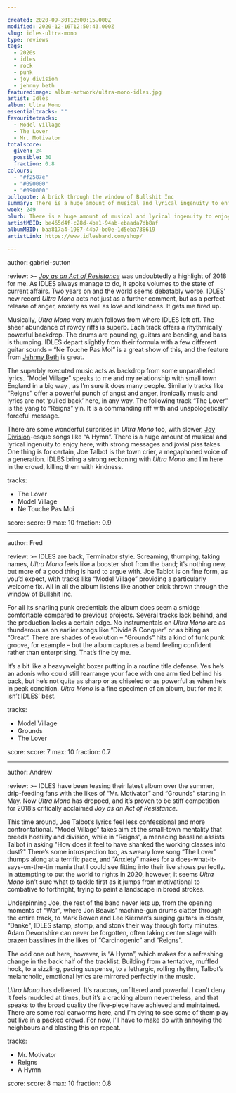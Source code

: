 ```yaml
---

created: 2020-09-30T12:00:15.000Z
modified: 2020-12-16T12:50:43.000Z
slug: idles-ultra-mono
type: reviews
tags:
  - 2020s
  - idles
  - rock
  - punk
  - joy division
  - jehnny beth
featuredimage: album-artwork/ultra-mono-idles.jpg
artist: Idles
album: Ultra Mono
essentialtracks: "" 
favouritetracks:
  - Model Village
  - The Lover
  - Mr. Motivator
totalscore:
  given: 24
  possible: 30
  fraction: 0.8
colours:
  - "#f2587e"
  - "#090000"
  - "#090000"
pullquote: A brick through the window of Bullshit Inc
summary: There is a huge amount of musical and lyrical ingenuity to enjoy here, with strong messages and jovial piss takes. One thing is for certain, Joe Talbot is the town crier, a megaphoned voice of a generation.
week: 249
blurb: There is a huge amount of musical and lyrical ingenuity to enjoy here, with strong messages, jovial piss takes, and Joe Talbot as the megaphoned town crier.
artistMBID: be465d4f-c28d-4ba1-94ab-ebaada7db8af
albumMBID: baa817a4-1987-44b7-bd0e-1d5eba738619
artistLink: https://www.idlesband.com/shop/

---
```


author: gabriel-sutton

review: >-
  [*Joy as an Act of Resistance*](/reviews/idles-joy-as-an-act-of-resistance/) was undoubtedly a highlight of 2018 for me. As IDLES always manage to do, it spoke volumes to the state of current affairs. Two years on and the world seems debatably worse. IDLES’ new record *Ultra Mono* acts not just as a further comment, but as a perfect release of anger, anxiety as well as love and kindness. It gets me fired up.

  Musically, *Ultra Mono* very much follows from where IDLES left off. The sheer abundance of rowdy riffs is superb. Each track offers a rhythmically powerful backdrop. The drums are pounding, guitars are bending, and bass is thumping. IDLES depart slightly from their formula with a few different guitar sounds – “Ne Touche Pas Moi” is a great show of this, and the feature from [Jehnny Beth](/reviews/jehnny-beth-to-love-is-to-live/) is great.

  The superbly executed music acts as backdrop from some unparalleled lyrics. “Model Village” speaks to me and my relationship with small town England in a big way , as I’m sure it does many people. Similarly tracks like “Reigns” offer a powerful punch of angst and anger, ironically music and lyrics are not ‘pulled back’ here, in any way. The following track “The Lover” is the yang to “Reigns” yin. It is a commanding riff with and unapologetically forceful message.

  There are some wonderful surprises in *Ultra Mono* too, with slower, [Joy Division](/reviews/joy-division-unknown-pleasures/)-esque songs like “A Hymn”. There is a huge amount of musical and lyrical ingenuity to enjoy here, with strong messages and jovial piss takes. One thing is for certain, Joe Talbot is the town crier, a megaphoned voice of a generation. IDLES bring a strong reckoning with *Ultra Mono* and I’m here in the crowd, killing them with kindness.

tracks:
  - The Lover
  - Model Village
  - Ne Touche Pas Moi

score:
  score: 9
  max: 10
  fraction: 0.9

---

author: Fred

review: >-
  IDLES are back, Terminator style. Screaming, thumping, taking names, *Ultra Mono* feels like a booster shot from the band; it’s nothing new, but more of a good thing is hard to argue with. Joe Tablot is on fine form, as you’d expect, with tracks like “Model Village” providing a particularly welcome fix. All in all the album listens like another brick thrown through the window of Bullshit Inc.

  For all its snarling punk credentials the album does seem a smidge comfortable compared to previous projects. Several tracks lack behind, and the production lacks a certain edge. No instrumentals on *Ultra Mono* are as thunderous as on earlier songs like “Divide & Conquer” or as biting as “Great”. There are shades of evolution – “Grounds” hits a kind of funk punk groove, for example – but the album captures a band feeling confident rather than enterprising. That’s fine by me.

  It’s a bit like a heavyweight boxer putting in a routine title defense. Yes he’s an adonis who could still rearrange your face with one arm tied behind his back, but he’s not quite as sharp or as chiseled or as powerful as when he’s in peak condition. *Ultra Mono* is a fine specimen of an album, but for me it isn’t IDLES’ best.

tracks:
  - Model Village
  - Grounds
  - The Lover

score:
  score: 7
  max: 10
  fraction: 0.7

---

author: Andrew

review: >-
  IDLES have been teasing their latest album over the summer, drip-feeding fans with the likes of “Mr. Motivator” and “Grounds” starting in May. Now *Ultra Mono* has dropped, and it’s proven to be stiff competition for 2018’s critically acclaimed *Joy as an Act of Resistance*.

  This time around, Joe Talbot’s lyrics feel less confessional and more confrontational. “Model Village” takes aim at the small-town mentality that breeds hostility and division, while in “Reigns”, a menacing bassline assists Talbot in asking "How does it feel to have shanked the working classes into dust?" There’s some introspection too, as sweary love song “The Lover” thumps along at a terrific pace, and “Anxiety” makes for a does-what-it-says-on-the-tin mania that I could see fitting into their live shows perfectly. In attempting to put the world to rights in 2020, however, it seems *Ultra Mono* isn’t sure what to tackle first as it jumps from motivational to combative to forthright, trying to paint a landscape in broad strokes.

  Underpinning Joe, the rest of the band never lets up, from the opening moments of “War”, where Jon Beavis’ machine-gun drums clatter through the entire track, to Mark Bowen and Lee Kiernan’s surging guitars in closer, “Danke", IDLES stamp, stomp, and stonk their way through forty minutes. Adam Devonshire can never be forgotten, often taking centre stage with brazen basslines in the likes of “Carcinogenic” and “Reigns”.

  The odd one out here, however, is “A Hymn”, which makes for a refreshing change in the back half of the tracklist. Building from a tentative, muffled hook, to a sizzling, pacing suspense, to a lethargic, rolling rhythm, Talbot’s melancholic, emotional lyrics are mirrored perfectly in the music.

  *Ultra Mono* has delivered. It’s raucous, unfiltered and powerful. I can’t deny it feels muddled at times, but it’s a cracking album nevertheless, and that speaks to the broad quality the five-piece have achieved and maintained. There are some real earworms here, and I’m dying to see some of them play out live in a packed crowd. For now, I’ll have to make do with annoying the neighbours and blasting this on repeat.

tracks:
  - Mr. Motivator
  - Reigns
  - A Hymn

score:
  score: 8
  max: 10
  fraction: 0.8